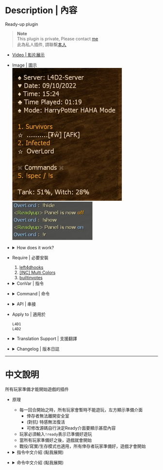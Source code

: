 # Description | 內容
Ready-up plugin

> __Note__ <br/>
This plugin is private, Please contact [me](https://github.com/fbef0102/Game-Private_Plugin#私人插件列表-private-plugins-list)<br/>
此為私人插件, 請聯繫[本人](https://github.com/fbef0102/Game-Private_Plugin#私人插件列表-private-plugins-list)

* [Video | 影片展示](https://youtu.be/AOVQpSg1Kqg)

* Image | 圖示
	<br/>![readyup_1](image/readyup_1.jpg)
	<br/>![readyup_2](image/readyup_2.jpg)

* <details><summary>How does it work?</summary>

	* When new round begins, freeze all survivors and infecteds, and display readyup hud
		* Survivors can not leave saferoom
		* (Versus) Infected can not spawn
	* Players have to type ```!ready``` to mark as ready
	* Once everyone is ready, the game starts
	* Type ```!hide``` or ```!show``` to close or open readyup hud
	* This Plugin also work in coop/realism mode
</details>

* Require | 必要安裝
	1. [left4dhooks](https://forums.alliedmods.net/showthread.php?t=321696)
	2. [[INC] Multi Colors](https://github.com/fbef0102/L4D1_2-Plugins/releases/tag/Multi-Colors)
	3. [builtinvotes](https://github.com/fbef0102/Game-Private_Plugin/releases/tag/builtinvotes)

* <details><summary>ConVar | 指令</summary>

	* cfg/sourcemod/readyup.cfg
		```php
		// Enable this plugin. (Values: 0 = Disabled)
		l4d_ready_enabled "1"

		// Configname to display on the ready-up panel
		l4d_ready_cfg_name "HarryPotter HAHA Mode"

		// ConVar to retrieve the server name for displaying on the ready-up panel
		l4d_ready_server_cvar "sn_main_name"

		// Maximum number of players to show on the ready-up panel.
		l4d_ready_max_players "12"

		// Prevent SI from having spawns during ready-up
		l4d_ready_disable_spawns "0"
		
		// Freeze the survivors during ready-up.  When unfrozen they are unable to leave the saferoom but can move freely inside
		l4d_ready_survivor_freeze "0"

		// Enable sound during countdown & on live
		l4d_ready_enable_sound "1"

		// The sound that plays when player marks ready or unready
		l4d_ready_notify_sound "buttons/button14.wav"

		// The sound that plays when a round goes on countdown
		l4d_ready_countdown_sound "weapons/hegrenade/beep.wav"

		// The sound that plays when a round goes live
		l4d_ready_live_sound "ui/survival_medal.wav"

		// Enable random moustachio chuckle during countdown
		l4d_ready_chuckle "0"

		// Display secret trophy on player's head when ready (survivor only)
		l4d_ready_secret "1"

		// Number of seconds to count down before the round goes live.
		l4d_ready_delay "3"
		```
</details>

* <details><summary>Command | 命令</summary>

	* **Mark yourself as ready for the round to go live**
		```php
		sm_ready
		sm_r
		```
		or
		```php
		Press F1
		```

	* **Toggle your ready status**
		```php
		sm_toggleready
		```

	* **Mark yourself as not ready if you have set yourself as ready**
		```php
		sm_unready
		sm_nr
		```
		or
		```php
		Press F2
		```

	* **Admin Forces the round to start regardless of player ready status.  Players can vote to force start**
		```php
		sm_forcestart
		sm_fs
		```

	* **Hides the ready-up panel so other menus can be seen**
		```php
		sm_hide
		```

	* **Shows a hidden ready-up panel**
		```php
		sm_show
		```

	* **Return to a valid saferoom spawn if you get stuck during an unfrozen ready-up period**
		```php
		sm_return
		```
</details>

* <details><summary>API | 串接</summary>

	```php
	Registers a library name: readyup
	```
	* ```scripting\include\readyup.inc```
</details>

* Apply to | 適用於
	```
	L4D1
	L4D2
	```
	
* <details><summary>Translation Support | 支援翻譯</summary>

	```
	English
	繁體中文
	简体中文
	```
</details>

* <details><summary>Changelog | 版本日誌</summary>

	* v1.3h (2024-2-22)
		* Remove API and include file
		* Update cvars

	* v1.2h (2024-1-23)
		* Remove Caster

	* v1.1h (2023-2-27)
		* Translation Support

	* v1.0h
		* Individual plugin

	* 10.2.3
	    * [Original Work by CanadaRox, Target](https://github.com/SirPlease/L4D2-Competitive-Rework/blob/master/addons/sourcemod/scripting/readyup.sp)
</details>

- - - -
# 中文說明
所有玩家準備才能開始遊戲的插件

* 原理
	* 每一回合開始之時，所有玩家會暫時不能遊玩，左方顯示準備介面
		* 倖存者無法離開安全室
		* (對抗) 特感無法復活
		* 可修改源碼自行決定Ready介面要顯示甚麼內容
	* 玩家必須輸入```!ready```表示已準備好遊玩
	* 當所有玩家準備好之後，遊戲就會開始
	* 戰役/寫實/生存模式也適用，所有倖存者玩家準備好，遊戲才會開始

* <details><summary>指令中文介紹 (點我展開)</summary>

	* cfg/sourcemod/readyup.cfg
		```php
		// 0=關閉插件, 1=啟動插件
		l4d_ready_enabled "1"

		// 在Ready介面上顯示的模式名稱
		l4d_ready_cfg_name "HarryPotter HAHA Mode"

		// 準備介面要顯示的房名，使用哪一種指令? (指令不存在會使用官方預設"hostname")
		l4d_ready_server_cvar "sn_main_name"

		// 在Ready介面上最多能顯示的玩家數量
		l4d_ready_max_players "12"

		// 為1時，準備期間特感無法進入靈魂狀態
		l4d_ready_disable_spawns "0"
		
		// 1=準備期間倖存者無法移動
		// 0=準備期間倖存者可以自由移動但不能出去安全室外
		l4d_ready_survivor_freeze "0"

		// 為1時，準備倒數會有音效
		l4d_ready_enable_sound "1"

		// 標記準備或未準備 - 音效檔案 (路徑相對於 sound 資料夾)
		l4d_ready_notify_sound "buttons/button14.wav"

		// 倒數 - 音效檔案 (路徑相對於 sound 資料夾)
		l4d_ready_countdown_sound "ambient/alarms/klaxon1.wav"

		// 倒數結束 - 音效檔案 (路徑相對於 sound 資料夾)
		l4d_ready_live_sound "ambient/explosions/explode_3.wav"

		// 為1時，隨機播放倒數結束的音效 (小胡子音效)
		l4d_ready_chuckle "0"

		// 玩家準備時頭上顯示秘密的獎盃圖案 (只限倖存者)
		l4d_ready_secret "1"

		// 所有玩家準備好之後倒數3秒開始
		l4d_ready_delay "3"
		```
</details>

* <details><summary>命令中文介紹 (點我展開)</summary>

	* **標記你為準備**
		```php
		sm_ready
		sm_r
		```
		or
		```php
		Press F1
		```

	* **標記你為準備或未準備**
		```php
		sm_toggleready
		```
		```

	* **標記你為未準備**
		```php
		sm_unready
		sm_nr
		```
		or
		```php
		Press F2
		```

	* **管理員輸入可以強制開始遊戲 (權限: ADMFLAG_BAN)**
	* **玩家輸入可投票強制開始**
		```php
		sm_forcestart
		sm_fs
		```

	* **隱藏Ready介面 (方便玩家打開其他介面)**
		```php
		sm_hide
		```

	* **顯示Ready介面**
		```php
		sm_show
		```

	* **準備期間傳送回安全室 (以防倖存者卡住)**
		```php
		sm_return
		```
</details>
